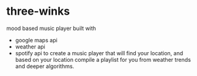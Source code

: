 # three-winks

mood based music player built with
- google maps api
- weather api
- spotify api
to create a music player that will find your location, and based on your location compile a playlist for you from weather trends and deeper algorithms. 
